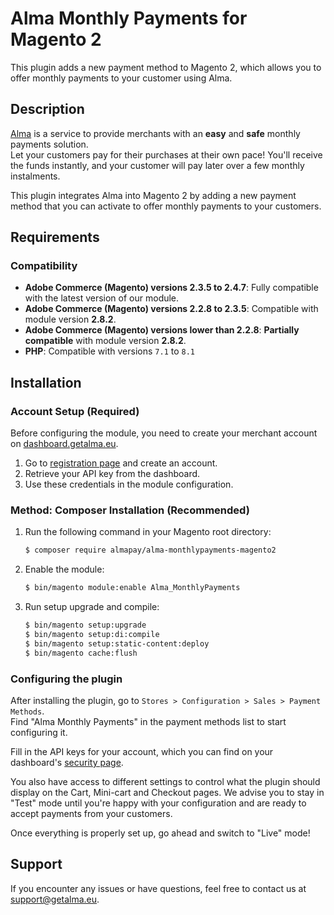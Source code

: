 Alma Monthly Payments for Magento 2
===================================

This plugin adds a new payment method to Magento 2, which allows you to offer monthly payments to your customer using Alma.

## Description

[Alma](https://getalma.eu) is a service to provide merchants with an **easy** and **safe** monthly payments solution.  
Let your customers pay for their purchases at their own pace! You'll receive the funds instantly, and your customer will pay later over a few monthly instalments.

This plugin integrates Alma into Magento 2 by adding a new payment method that you can activate to offer monthly payments to your customers.

## Requirements

### Compatibility
- **Adobe Commerce (Magento) versions 2.3.5 to 2.4.7**: Fully compatible with the latest version of our module.
- **Adobe Commerce (Magento) versions 2.2.8 to 2.3.5**: Compatible with module version **2.8.2**.
- **Adobe Commerce (Magento) versions lower than 2.2.8**: **Partially compatible** with module version **2.8.2**.
- **PHP**: Compatible with versions `7.1` to `8.1`

## Installation

### Account Setup (Required)

Before configuring the module, you need to create your merchant account on [dashboard.getalma.eu](https://dashboard.getalma.eu).

1. Go to [registration page](https://dashboard.getalma.eu/register) and create an account.
2. Retrieve your API key from the dashboard.
3. Use these credentials in the module configuration.

### Method: Composer Installation (Recommended)
1. Run the following command in your Magento root directory:
   ```bash
   $ composer require almapay/alma-monthlypayments-magento2
    ```
2. Enable the module:
   ```bash
   $ bin/magento module:enable Alma_MonthlyPayments
    ```

3. Run setup upgrade and compile:
   ```bash
   $ bin/magento setup:upgrade
   $ bin/magento setup:di:compile
   $ bin/magento setup:static-content:deploy
   $ bin/magento cache:flush
    ```

### Configuring the plugin

After installing the plugin, go to `Stores > Configuration > Sales > Payment Methods`.  
Find "Alma Monthly Payments" in the payment methods list to start configuring it.

Fill in the API keys for your account, which you can find on your dashboard\'s [security page](https://dashboard.getalma.eu/security).

You also have access to different settings to control what the plugin should display on the Cart, Mini-cart and Checkout pages.
We advise you to stay in \"Test\" mode until you\'re happy with your configuration and are ready to accept payments from your customers.

Once everything is properly set up, go ahead and switch to \"Live\" mode!

## Support
If you encounter any issues or have questions, feel free to contact us at [support@getalma.eu](mailto:support@getalma.eu.).
